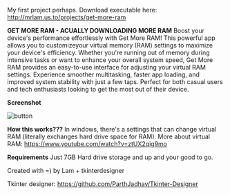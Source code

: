 My first project perhaps.
Download executable here: http://mrlam.us.to/projects/get-more-ram

**GET MORE RAM - ACUALLY DOWNLOADING MORE RAM**
Boost your device's performance effortlessly with Get More RAM! This powerful app allows you to customizeyour virtual memory (RAM) settings to maximize your device's efficiency. Whether you're running out of memory during intensive tasks or want to enhance your overall system speed, Get More RAM provides an easy-to-use interface for adjusting your virtual RAM settings. Experience smoother multitasking, faster app loading, and improved system stability with just a few taps. Perfect for both casual users and tech enthusiasts looking to get the most out of their device.

**Screenshot**

![button](https://github.com/user-attachments/assets/58b0cf42-6103-430c-a18e-cb2a734a9062)

**How this works???**
In windows, there's a settings that can change virtual RAM (literally exchanges hard drive space for RAM).
More about virtual RAM: https://www.youtube.com/watch?v=ztUX2qig9mo

**Requirements**
Just 7GB Hard drive storage and up and your good to go.

Created with =) by Lam + tkinterdesigner

Tkinter designer: https://github.com/ParthJadhav/Tkinter-Designer

